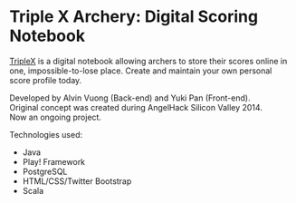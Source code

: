 # Triple X Archery: Digital Scoring Notebook

[TripleX](http://triplexarchery.herokuapp.com) is a digital notebook allowing
archers to store their scores online in one, impossible-to-lose place. Create
and maintain your own personal score profile today.

Developed by Alvin Vuong (Back-end) and Yuki Pan (Front-end).  
Original concept was created during AngelHack Silicon Valley 2014.  
Now an ongoing project.

Technologies used:
- Java
- Play! Framework
- PostgreSQL
- HTML/CSS/Twitter Bootstrap
- Scala
